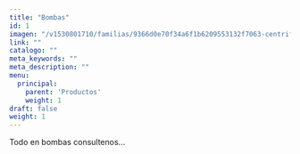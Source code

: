 ```yaml
---
title: "Bombas"
id: 1
imagen: "/v1530801710/familias/9366d0e70f34a6f1b6209553132f7063-centrifugas-sanitarias.jpg"
link: ""
catalogo: ""
meta_keywords: ""
meta_description: ""
menu:
  principal:
    parent: 'Productos'
    weight: 1
draft: false
weight: 1
---
```

<p>Todo en bombas consultenos...</p>
